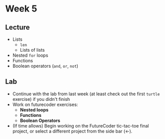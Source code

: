 # Week 5

## Lecture

- Lists
    - `len`
    - Lists of lists
- Nested `for` loops
- Functions
- Boolean operators (`and`, `or`, `not`)


## Lab

- Continue with the lab from last week (at least check out the first `turtle` exercise) if you didn't finish
- Work on futurecoder exercises:
    - **Nested loops**
    - **Functions**
    - **Boolean Operators**
- (If time allows) Begin working on the FutureCoder tic-tac-toe final project, or select a different project from the side bar (<-).
